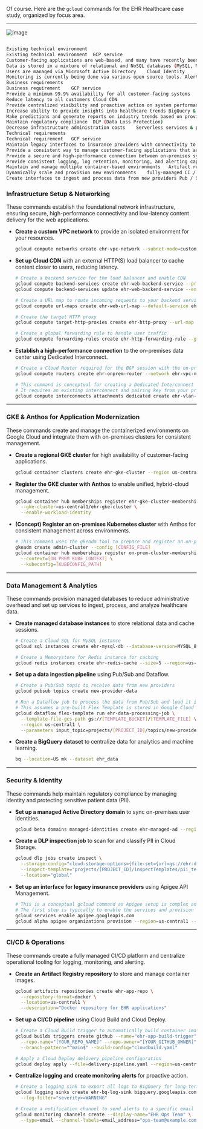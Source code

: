 Of course. Here are the `gcloud` commands for the EHR Healthcare case study, organized by focus area.

***

![image](https://github.com/user-attachments/assets/4eac1596-318f-4bd4-807a-9d06466d7eca)

```bash

Existing technical environment
Existing technical environment	GCP service
Customer-facing applications are web-based, and many have recently been containerized to run on a group of Kubernetes clusters	GKE
Data is stored in a mixture of relational and NoSQL databases (MySQL, MS SQL Server, Redis, and MongoDB)	MySQL / MS SQL Server: Cloud SQL / Cloud Spanner Redis: MemoryStore, MongoDB: Mongo Atlas on Marketplace
Users are managed via Microsoft Active Directory	Cloud Identity
Monitoring is currently being done via various open source tools. Alerts are sent via email and are often ignored	Operations
Business requirements
Business requirement	GCP service
Provide a minimum 99.9% availability for all customer-facing systems	HTTP(S) load balancer
Reduce latency to all customers	Cloud CDN
Provide centralized visibility and proactive action on system performance and usage	Operations
Increase ability to provide insights into healthcare trends	BigQuery & ML
Make predictions and generate reports on industry trends based on provider data	BigQuery & ML
Maintain regulatory compliance	DLP (Data Loss Protection)
Decrease infrastructure administration costs	Serverless services & preemptible VMs
Technical requirements
Technical requirement	GCP service
Maintain legacy interfaces to insurance providers with connectivity to both on-premises systems and cloud providers	Apigee
Provide a consistent way to manage customer-facing applications that are container-based, not enough time to lift and shift all apps on GCP --> kubernetes on prem and GCP: hybrid	Anthos
Provide a secure and high-performance connection between on-premises systems and Google Cloud	Dedicated interconnect > 10 GB/s otherwise partner interconnect
Provide consistent logging, log retention, monitoring, and alerting capabilities	Operations
Maintain and manage multiple container-based environments	Artifact registry
Dynamically scale and provision new environments	fully-managed CI / CD platform: Cloud Build, managed CD to Kubernetes: Cloud Deploy
Create interfaces to ingest and process data from new providers	Pub / Sub / Dataflow / Cloud Storage
```

### **Infrastructure Setup & Networking**

These commands establish the foundational network infrastructure, ensuring secure, high-performance connectivity and low-latency content delivery for the web applications.

* **Create a custom VPC network** to provide an isolated environment for your resources.
    ```bash
    gcloud compute networks create ehr-vpc-network --subnet-mode=custom
    ```

* **Set up Cloud CDN** with an external HTTP(S) load balancer to cache content closer to users, reducing latency.
    ```bash
    # Create a backend service for the load balancer and enable CDN
    gcloud compute backend-services create ehr-web-backend-service --protocol=HTTP --global
    gcloud compute backend-services update ehr-web-backend-service --enable-cdn --global

    # Create a URL map to route incoming requests to your backend service
    gcloud compute url-maps create ehr-web-url-map --default-service ehr-web-backend-service

    # Create the target HTTP proxy
    gcloud compute target-http-proxies create ehr-http-proxy --url-map ehr-web-url-map

    # Create a global forwarding rule to handle user traffic
    gcloud compute forwarding-rules create ehr-http-forwarding-rule --global --target-http-proxy=ehr-http-proxy --ports=80
    ```

* **Establish a high-performance connection** to the on-premises data center using Dedicated Interconnect.
    ```bash
    # Create a Cloud Router required for the BGP session with the on-prem router
    gcloud compute routers create ehr-onprem-router --network ehr-vpc-network --asn 65001 --region us-central1

    # This command is conceptual for creating a Dedicated Interconnect VLAN attachment.
    # It requires an existing interconnect and pairing key from your provider.
    gcloud compute interconnects attachments dedicated create ehr-vlan-attachment --router ehr-onprem-router --region us-central1 --interconnect-name [INTERCONNECT_NAME]
    ```

***

### **GKE & Anthos for Application Modernization**

These commands create and manage the containerized environments on Google Cloud and integrate them with on-premises clusters for consistent management.

* **Create a regional GKE cluster** for high availability of customer-facing applications.
    ```bash
    gcloud container clusters create ehr-gke-cluster --region us-central1 --num-nodes=3 --release-channel=regular
    ```

* **Register the GKE cluster with Anthos** to enable unified, hybrid-cloud management.
    ```bash
    gcloud container hub memberships register ehr-gke-cluster-membership \
      --gke-cluster=us-central1/ehr-gke-cluster \
      --enable-workload-identity
    ```

* **(Concept) Register an on-premises Kubernetes cluster** with Anthos for consistent management across environments.
    ```bash
    # This command uses the gkeadm tool to prepare and register an on-prem cluster
    gkeadm create admin-cluster --config [CONFIG_FILE]
    gcloud container hub memberships register on-prem-cluster-membership \
      --context=[ON_PREM_KUBE_CONTEXT] \
      --kubeconfig=[KUBECONFIG_PATH]
    ```

***

### **Data Management & Analytics**

These commands provision managed databases to reduce administrative overhead and set up services to ingest, process, and analyze healthcare data.

* **Create managed database instances** to store relational data and cache sessions.
    ```bash
    # Create a Cloud SQL for MySQL instance
    gcloud sql instances create ehr-mysql-db --database-version=MYSQL_8_0 --region=us-central1 --cpu=4 --memory=16GB

    # Create a Memorystore for Redis instance for caching
    gcloud redis instances create ehr-redis-cache --size=5 --region=us-central1
    ```

* **Set up a data ingestion pipeline** using Pub/Sub and Dataflow.
    ```bash
    # Create a Pub/Sub topic to receive data from new providers
    gcloud pubsub topics create new-provider-data

    # Run a Dataflow job to process the data from Pub/Sub and load it into BigQuery
    # This assumes a pre-built Flex Template is stored in Google Cloud Storage
    gcloud dataflow flex-template run ehr-data-processing-job \
      --template-file-gcs-path gs://[TEMPLATE_BUCKET]/[TEMPLATE_FILE] \
      --region us-central1 \
      --parameters input_topic=projects/[PROJECT_ID]/topics/new-provider-data,output_table=[PROJECT_ID]:ehr_data.provider_records
    ```

* **Create a BigQuery dataset** to centralize data for analytics and machine learning.
    ```bash
    bq --location=US mk --dataset ehr_data
    ```

***

### **Security & Identity**

These commands help maintain regulatory compliance by managing identity and protecting sensitive patient data (PII).

* **Set up a managed Active Directory domain** to sync on-premises user identities.
    ```bash
    gcloud beta domains managed-identities create ehr-managed-ad --region=us-central1 --authorized-networks=projects/[PROJECT_ID]/global/networks/ehr-vpc-network
    ```

* **Create a DLP inspection job** to scan for and classify PII in Cloud Storage.
    ```bash
    gcloud dlp jobs create inspect \
      --storage-config="cloud-storage-options={file-set={url=gs://ehr-document-bucket/*}}" \
      --inspect-template="projects/[PROJECT_ID]/inspectTemplates/pii_template" \
      --location="global"
    ```

* **Set up an interface for legacy insurance providers** using Apigee API Management.
    ```bash
    # This is a conceptual gcloud command as Apigee setup is complex and often UI-driven
    # The first step is typically to enable the services and provision an organization
    gcloud services enable apigee.googleapis.com
    gcloud alpha apigee organizations provision --region=us-central1 --analytics-region=us-central1
    ```

***

### **CI/CD & Operations**

These commands create a fully managed CI/CD platform and centralize operational tooling for logging, monitoring, and alerting.

* **Create an Artifact Registry repository** to store and manage container images.
    ```bash
    gcloud artifacts repositories create ehr-app-repo \
      --repository-format=docker \
      --location=us-central1 \
      --description="Docker repository for EHR applications"
    ```

* **Set up a CI/CD pipeline** using Cloud Build and Cloud Deploy.
    ```bash
    # Create a Cloud Build trigger to automatically build container images from a Git repo
    gcloud builds triggers create github --name="ehr-app-build-trigger" \
      --repo-name="[YOUR_REPO_NAME]" --repo-owner="[YOUR_GITHUB_OWNER]" \
      --branch-pattern="^main$" --build-config="cloudbuild.yaml"

    # Apply a Cloud Deploy delivery pipeline configuration
    gcloud deploy apply --file=delivery-pipeline.yaml --region=us-central1
    ```

* **Centralize logging and create monitoring alerts** for proactive action.
    ```bash
    # Create a logging sink to export all logs to BigQuery for long-term retention and analysis
    gcloud logging sinks create ehr-bq-log-sink bigquery.googleapis.com/projects/[PROJECT_ID]/datasets/ehr_logs \
      --log-filter="severity>=WARNING"

    # Create a notification channel to send alerts to a specific email address
    gcloud monitoring channels create --display-name="EHR Ops Team" \
      --type=email --channel-labels=email_address="ops-team@example.com"
    ```
